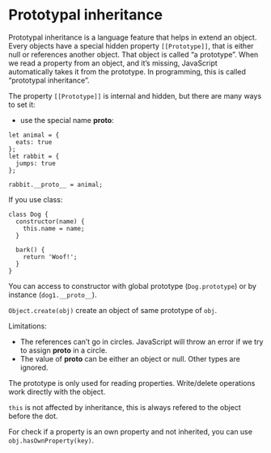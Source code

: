 # Prototypal inheritance

Prototypal inheritance is a language feature that helps in extend an object.
Every objects have a special hidden property `[[Prototype]]`, that is either null or references another object. That object is called “a prototype”.
When we read a property from an object, and it’s missing, JavaScript automatically takes it from the prototype. In programming, this is called “prototypal inheritance”.

The property `[[Prototype]]` is internal and hidden, but there are many ways to set it:
- use the special name __proto__:

```
let animal = {
  eats: true
};
let rabbit = {
  jumps: true
};

rabbit.__proto__ = animal;
```

If you use class:
```
class Dog {
  constructor(name) {
    this.name = name;
  }

  bark() {
    return 'Woof!';
  }
}
```
You can access to constructor with global prototype (`Dog.prototype`) or by instance (`dog1.__proto__`).

`Object.create(obj)` create an object of same prototype of `obj`.

Limitations:
- The references can’t go in circles. JavaScript will throw an error if we try to assign __proto__ in a circle.
- The value of __proto__ can be either an object or null. Other types are ignored.

The prototype is only used for reading properties. Write/delete operations work directly with the object.

`this` is not affected by inheritance, this is always refered to the object before the dot.

For check if a property is an own property and not inherited, you can use `obj.hasOwnProperty(key)`.
